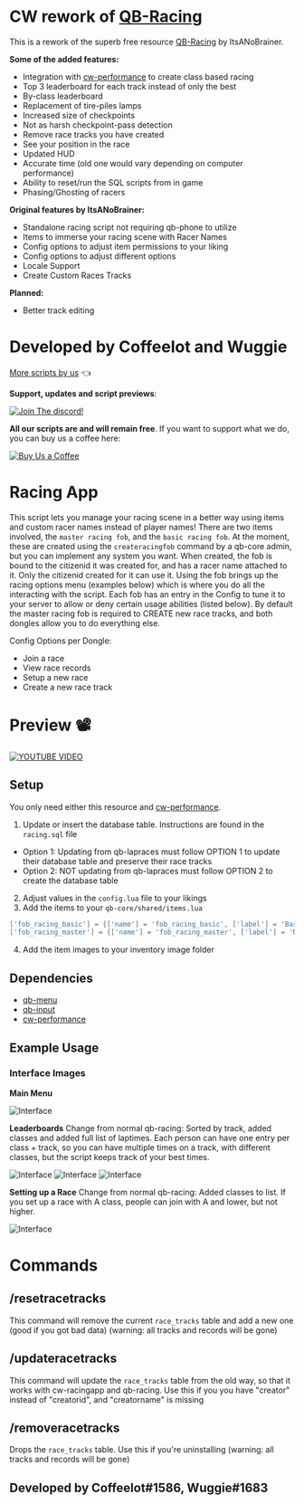 # CW rework of [QB-Racing](https://github.com/ItsANoBrainer/qb-racing)

This is a rework of the superb free resource [QB-Racing](https://github.com/ItsANoBrainer/qb-racing) by ItsANoBrainer.

**Some of the added features:**
- Integration with [cw-performance](https://github.com/Coffeelot/cw-performance) to create class based racing
- Top 3 leaderboard for each track instead of only the best
- By-class leaderboard
- Replacement of tire-piles lamps
- Increased size of checkpoints
- Not as harsh checkpoint-pass detection
- Remove race tracks you have created
- See your position in the race
- Updated HUD
- Accurate time (old one would vary depending on computer performance)
- Ability to reset/run the SQL scripts from in game
- Phasing/Ghosting of racers


**Original features by ItsANoBrainer:**
- Standalone racing script not requiring qb-phone to utilize
- Items to immerse your racing scene with Racer Names
- Config options to adjust item permissions to your liking
- Config options to adjust different options
- Locale Support
- Create Custom Races Tracks

**Planned:** 
- Better track editing

# Developed by Coffeelot and Wuggie
[More scripts by us](https://github.com/stars/Coffeelot/lists/cw-scripts)  👈

**Support, updates and script previews**:

[![Join The discord!](https://cdn.discordapp.com/attachments/977876510620909579/1013102122985857064/discordJoin.png)](https://discord.gg/FJY4mtjaKr )

**All our scripts are and will remain free**. If you want to support what we do, you can buy us a coffee here:

[![Buy Us a Coffee](https://www.buymeacoffee.com/assets/img/guidelines/download-assets-sm-2.svg)](https://www.buymeacoffee.com/cwscriptbois )

# Racing App

This script lets you manage your racing scene in a better way using items and custom racer names instead of player names! There are two items involved, the `master racing fob`, and the `basic racing fob`. At the moment, these are created using the `createracingfob` command by a qb-core admin, but you can implement any system you want. When created, the fob is bound to the citizenid it was created for, and has a racer name attached to it. Only the citizenid created for it can use it. Using the fob brings up the racing options menu (examples below) which is where you do all the interacting with the script. Each fob has an entry in the Config to tune it to your server to allow or deny certain usage abilities (listed below). By default the master racing fob is required to CREATE new race tracks, and both dongles allow you to do everything else.

Config Options per Dongle:
 - Join a race
 - View race records
 - Setup a new race
 - Create a new race track

# Preview 📽
[![YOUTUBE VIDEO](http://img.youtube.com/vi/APtMydz4gF8/0.jpg)](https://youtu.be/APtMydz4gF8)

## Setup
You only need either this resource and [cw-performance](https://github.com/Coffeelot/cw-performance).

1. Update or insert the database table. Instructions are found in the `racing.sql` file
* Option 1: Updating from qb-lapraces must follow OPTION 1 to update their database table and preserve their race tracks
* Option 2: NOT updating from qb-lapraces must follow OPTION 2 to create the database table 
2. Adjust values in the `config.lua` file to your likings
3. Add the items to your `qb-core/shared/items.lua`
```lua
['fob_racing_basic'] = {['name'] = 'fob_racing_basic', ['label'] = 'Basic Racing Fob', ['weight'] = 500, ['type'] = 'item', ['image'] = 'fob_racing_basic.png', ['unique'] = true, ['useable'] = true, ['shouldClose'] = true, ['description'] = 'This basic fob allows someone to join custom races.'},
['fob_racing_master'] = {['name'] = 'fob_racing_master', ['label'] = 'Master Racing Fob', ['weight'] = 500, ['type'] = 'item', ['image'] = 'fob_racing_master.png', ['unique'] = true, ['useable'] = true, ['shouldClose'] = true, ['description'] = 'This master fob allows someone to create custom races.'},
```
4. Add the item images to your inventory image folder

## Dependencies
* [qb-menu](https://github.com/qbcore-framework/qb-menu)
* [qb-input](https://github.com/qbcore-framework/qb-input)
* [cw-performance](https://github.com/Coffeelot/cw-performance)

## Example Usage
### Interface Images

**Main Menu**

![Interface](https://i.imgur.com/49027bo.png)

**Leaderboards**
Change from normal qb-racing: Sorted by track, added classes and added full list of laptimes. Each person can have one entry per class + track, so you can have multiple times on a track, with different classes, but the script keeps track of your best times.

![Interface](https://i.imgur.com/8480LVX.png)
![Interface](https://i.imgur.com/H7Trlzz.png)
![Interface](https://i.imgur.com/5FthsBY.png)

**Setting up a Race**
Change from normal qb-racing: Added classes to list. If you set up a race with A class, people can join with A and lower, but not higher.

![Interface](https://i.imgur.com/4r6iriO.png)
# Commands

## /resetracetracks
This command will remove the current `race_tracks` table and add a new one (good if you got bad data)  (warning: all tracks and records will be gone)

## /updateracetracks
This command will update the `race_tracks` table from the old way, so that it works with cw-racingapp and qb-racing. Use this if you you have "creator" instead of "creatorid", and "creatorname" is missing

## /removeracetracks
Drops the `race_tracks` table. Use this if you're uninstalling (warning: all tracks and records will be gone)

## Developed by Coffeelot#1586, Wuggie#1683
